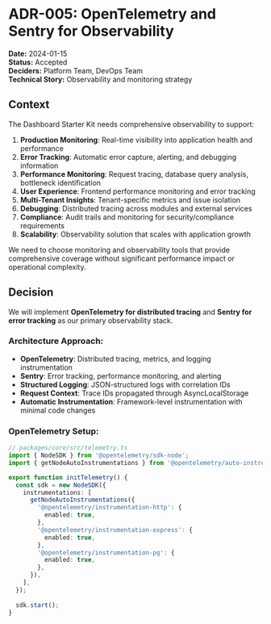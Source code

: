 # ADR-005: OpenTelemetry and Sentry for Observability

**Date:** 2024-01-15  
**Status:** Accepted  
**Deciders:** Platform Team, DevOps Team  
**Technical Story:** Observability and monitoring strategy

## Context

The Dashboard Starter Kit needs comprehensive observability to support:

1. **Production Monitoring**: Real-time visibility into application health and performance
2. **Error Tracking**: Automatic error capture, alerting, and debugging information
3. **Performance Monitoring**: Request tracing, database query analysis, bottleneck identification
4. **User Experience**: Frontend performance monitoring and error tracking
5. **Multi-Tenant Insights**: Tenant-specific metrics and issue isolation
6. **Debugging**: Distributed tracing across modules and external services
7. **Compliance**: Audit trails and monitoring for security/compliance requirements
8. **Scalability**: Observability solution that scales with application growth

We need to choose monitoring and observability tools that provide comprehensive coverage without significant performance impact or operational complexity.

## Decision

We will implement **OpenTelemetry for distributed tracing** and **Sentry for error tracking** as our primary observability stack.

### Architecture Approach:
- **OpenTelemetry**: Distributed tracing, metrics, and logging instrumentation
- **Sentry**: Error tracking, performance monitoring, and alerting
- **Structured Logging**: JSON-structured logs with correlation IDs
- **Request Context**: Trace IDs propagated through AsyncLocalStorage
- **Automatic Instrumentation**: Framework-level instrumentation with minimal code changes

### OpenTelemetry Setup:
```typescript
// packages/core/src/telemetry.ts
import { NodeSDK } from '@opentelemetry/sdk-node';
import { getNodeAutoInstrumentations } from '@opentelemetry/auto-instrumentations-node';

export function initTelemetry() {
  const sdk = new NodeSDK({
    instrumentations: [
      getNodeAutoInstrumentations({
        '@opentelemetry/instrumentation-http': {
          enabled: true,
        },
        '@opentelemetry/instrumentation-express': {
          enabled: true,
        },
        '@opentelemetry/instrumentation-pg': {
          enabled: true,
        },
      }),
    ],
  });
  
  sdk.start();
}
